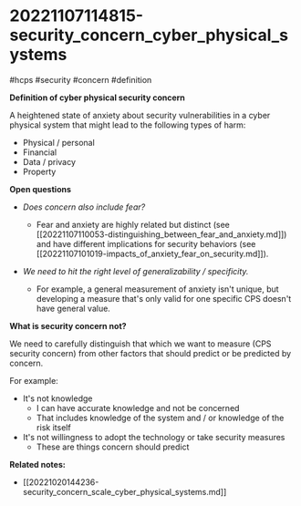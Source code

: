 # 20221107114815-security_concern_cyber_physical_systems
#hcps #security #concern #definition

**Definition of cyber physical security concern**

A heightened state of anxiety about security vulnerabilities in a cyber
physical system that might lead to the following types of harm:

* Physical / personal
* Financial
* Data / privacy
* Property


**Open questions**

* *Does concern also include fear?*
	* Fear and anxiety are highly related but distinct (see
	[[20221107110053-distinguishing_between_fear_and_anxiety.md]]) and have
	different implications for security behaviors (see
	[[20221107101019-impacts_of_anxiety_fear_on_security.md]]).

* *We need to hit the right level of generalizability / specificity.* 
	* For example, a general measurement of anxiety isn't unique, but developing a
	measure that's only valid for one specific CPS doesn't have general value.


**What is security concern not?**

We need to carefully distinguish that which we want to measure (CPS security concern) from other factors that should predict or be predicted by concern.

For example:

* It's not knowledge
	* I can have accurate knowledge and not be concerned
	* That includes knowledge of the system and / or knowledge of the risk itself
* It's not willingness to adopt the technology or take security measures
	* These are things concern should predict

**Related notes:**
* [[20221020144236-security_concern_scale_cyber_physical_systems.md]]
